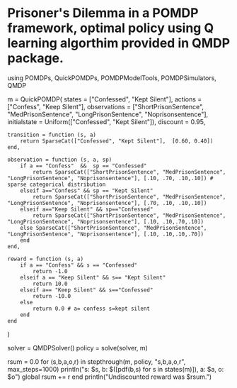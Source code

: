 # Prisoner's Dilemma in a POMDP framework, optimal policy using Q learning algorthim provided in QMDP package. 

using POMDPs, QuickPOMDPs, POMDPModelTools, POMDPSimulators, QMDP

m = QuickPOMDP(
    states = ["Confessed", "Kept Silent"],
    actions = ["Confess", "Keep Silent"],
    observations = ["ShortPrisonSentence", "MedPrisonSentence", "LongPrisonSentence", "Noprisonsentence"],
    initialstate = Uniform(["Confessed", "Kept Silent"]),
    discount = 0.95,

    transition = function (s, a)
        return SparseCat(["Confessed", "Kept Silent"],  [0.60, 0.40])
    end,

    observation = function (s, a, sp)
        if a == "Confess"  &&  sp == "Confessed"
            return SparseCat(["ShortPrisonSentence", "MedPrisonSentence", "LongPrisonSentence", "Noprisonsentence"], [.10, .70, .10,.10]) # sparse categorical distribution
        elseif a=="Confess" && sp == "Kept Silent"
            return SparseCat(["ShortPrisonSentence", "MedPrisonSentence", "LongPrisonSentence", "Noprisonsentence"], [.70, .10, .10,.10])
        elseif a=="Keep Silent" && sp=="Confessed"
            return SparseCat(["ShortPrisonSentence", "MedPrisonSentence", "LongPrisonSentence", "Noprisonsentence"], [.10, .10,.70,.10])
        else SparseCat(["ShortPrisonSentence", "MedPrisonSentence", "LongPrisonSentence", "Noprisonsentence"], [.10, .10,.10,.70])
        end
    end,

    reward = function (s, a)
        if a == "Confess" && s == "Confessed"
            return -1.0
        elseif a == "Keep Silent" && s== "Kept Silent"
            return 10.0
        elseif a== "Keep Silent" && s=="Confessed"
            return -10.0
        else
            return 0.0 # a= confess s=kept silent
        end
    end
)




solver = QMDPSolver()
policy = solve(solver, m)

rsum = 0.0
for (s,b,a,o,r) in stepthrough(m, policy, "s,b,a,o,r", max_steps=1000)
    println("s: $s, b: $([pdf(b,s) for s in states(m)]), a: $a, o: $o")
    global rsum += r
end
println("Undiscounted reward was $rsum.")

